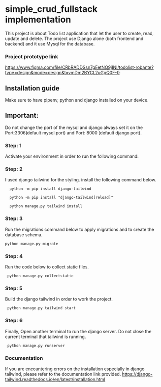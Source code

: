 # simple_crud_fullstack implementation

This project is about Todo list application that let the user to create, read, update and delete.
The project use Django alone (both frontend and backend) and it use Mysql for the database.

### Project prototype link
https://www.figma.com/file/CRbRADDSsn7gEetNQ9jINl/todolist-robante?type=design&mode=design&t=vmDm2BYCL2uGpQ0F-0

## Installation guide
Make sure to have pipenv, python and django installed on your device.

## Important:
Do not change the port of the mysql and django always set it on the Port:3306(default mysql port) and Port: 8000 (default django port).
### Step: 1
Activate your environment in order to run the following command.

### Step: 2
I used django tailwind for the styling. install the following command below.
```
  python -m pip install django-tailwind
```
```
  python -m pip install "django-tailwind[reload]"
```
```
  python manage.py tailwind install
```
### Step: 3
Run the migrations command below to apply migrations and to create the database schema.
```
python manage.py migrate
```
### Step: 4
Run the code below to collect static files.
```
 python manage.py collectstatic
```
### Step: 5
Build the django tailwind in order to work the project.
```
 python manage.py tailwind start
```
### Step: 6
Finally, Open another terminal to run the django server. Do not close the current terminal that tailwind is running.
```
 python manage.py runserver
```

### Documentation
If you are encountering errors on the installation especially in django tailwind, please refer to the documentation link provided.
https://django-tailwind.readthedocs.io/en/latest/installation.html

